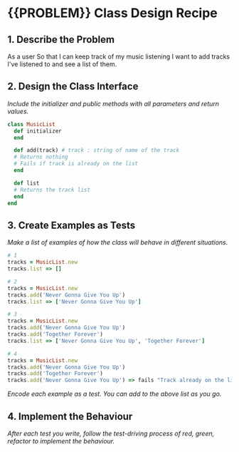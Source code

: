 # {{PROBLEM}} Class Design Recipe

## 1. Describe the Problem
As a user
So that I can keep track of my music listening
I want to add tracks I've listened to and see a list of them.

## 2. Design the Class Interface

_Include the initializer and public methods with all parameters and return values._

```ruby
class MusicList
  def initializer
  end

  def add(track) # track : string of name of the track
  # Returns nothing
  # Fails if track is already on the list
  end

  def list
  # Returns the track list
  end
end


```

## 3. Create Examples as Tests

_Make a list of examples of how the class will behave in different situations._

```ruby
# 1
tracks = MusicList.new 
tracks.list => []

# 2 
tracks = MusicList.new 
tracks.add('Never Gonna Give You Up')
tracks.list => ['Never Gonna Give You Up']

# 3
tracks = MusicList.new 
tracks.add('Never Gonna Give You Up')
tracks.add('Together Forever')
tracks.list => ['Never Gonna Give You Up', 'Together Forever']

# 4
tracks = MusicList.new 
tracks.add('Never Gonna Give You Up')
tracks.add('Together Forever')
tracks.add('Never Gonna Give You Up') => fails "Track already on the list."

```

_Encode each example as a test. You can add to the above list as you go._

## 4. Implement the Behaviour

_After each test you write, follow the test-driving process of red, green, refactor to implement the behaviour._
